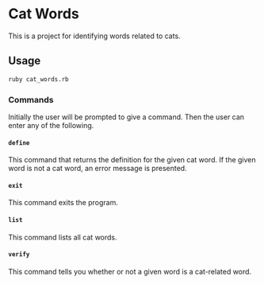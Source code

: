 # Cat Words

This is a project for identifying words related to cats.

## Usage

```sh
ruby cat_words.rb
```

### Commands

Initially the user will be prompted to give a command.
Then the user can enter any of the following.

#### `define`

This command that returns the definition for the given cat word.
If the given word is not a cat word, an error message is presented.

#### `exit`

This command exits the program.

#### `list`

This command lists all cat words.

#### `verify`

This command tells you whether or not a given word is a cat-related word.
